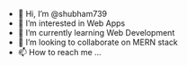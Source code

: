 - 👋 Hi, I’m @shubham739
- 👀 I’m interested in Web Apps
- 🌱 I’m currently learning Web Development
- 💞️ I’m looking to collaborate on MERN stack 
- 📫 How to reach me ...

<!---
shubham739/shubham739 is a ✨ special ✨ repository because its `README.md` (this file) appears on your GitHub profile.
You can click the Preview link to take a look at your changes.
--->
